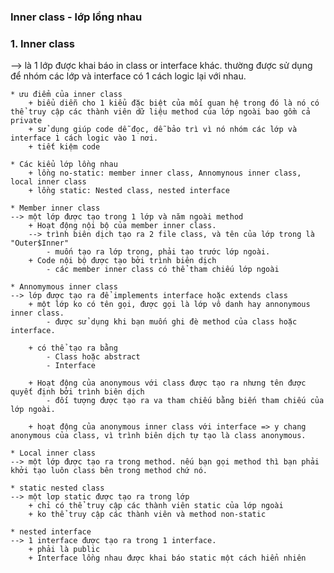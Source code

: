 ###     Inner class - lớp lồng nhau

### 1. Inner class
--> là 1 lớp được khai báo in class or interface khác. thường được sử dụng để nhóm các lớp và interface có 1 cách logic lại với nhau.

    * ưu điểm của inner class
        + biểu diễn cho 1 kiểu đặc biệt của mối quan hệ trong đó là nó có thể truy cập các thành viên dữ liệu method của lớp ngoài bao gồm cả private
        + sử dụng giúp code dễ đọc, dễ bảo trì vì nó nhóm các lớp và interface 1 cách logic vào 1 nơi.
        + tiết kiệm code

    * Các kiểu lớp lồng nhau
        + lồng no-static: member inner class, Annomynous inner class, local inner class
        + lồng static: Nested class, nested interface

    * Member inner class 
    --> một lớp được tạo trong 1 lớp và năm ngoài method
        + Hoạt động nội bộ của member inner class.
        --> trình biên dịch tạo ra 2 file class, và tên của lớp trong là "Outer$Inner"
            - muốn tạo ra lớp trong, phải tạo trước lớp ngoài.
        + Code nội bộ được tạo bởi trình biên dịch
            - các member inner class có thể tham chiếu lớp ngoài

    * Annomymous inner class
    --> lớp được tạo ra để implements interface hoặc extends class 
        + một lớp ko có tên gọi, được gọi là lớp vô danh hay annonymous inner class. 
            - được sử dụng khi bạn muốn ghi đè method của class hoặc interface.

        + có thể tạo ra bằng 
            - Class hoặc abstract 
            - Interface

        + Hoạt động của anonymous với class được tạo ra nhưng tên được quyết định bởi trình biên dịch
            - đối tượng được tạo ra va tham chiếu bằng biến tham chiếu của lớp ngoài.

        + hoạt động của anonymous inner class với interface => y chang anonymous của class, vì trình biên dịch tự tạo là class anonymous.

    * Local inner class
    --> một lớp được tạo ra trong method. nếu bạn gọi method thì bạn phải khởi tạo luôn class bên trong method chứ nó.

    * static nested class 
    --> một lơp static được tạo ra trong lớp
        + chỉ có thể truy cập các thành viên static của lớp ngoài
        + ko thể truy cập các thành viên và method non-static 

    * nested interface
    --> 1 interface được tạo ra trong 1 interface.
        + phải là public
        + Interface lồng nhau được khai báo static một cách hiển nhiên
        